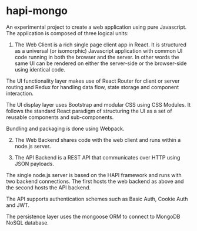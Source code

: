 # hapi-mongo
An experimental project to create a web application using pure Javascript. The application is composed of three logical units:

1) The Web Client is a rich single page client app in React. It is structured as a universal (or isomorphic) Javascript application with common UI code running in both the browser and the server. In other words the same UI can be rendered on either the server-side or the browser-side using identical code.

The UI functionality layer makes use of React Router for client or server routing and Redux for handling data flow, state storage and component interaction.

The UI display layer uses Bootstrap and modular CSS using CSS Modules. It follows the standard React paradigm of structuring the UI as a set of reusable components and sub-components.

Bundling and packaging is done using Webpack.

2) The Web Backend shares code with the web client and runs within a node.js server. 

3) The API Backend is a REST API that communicates over HTTP using JSON payloads.

The single node.js server is based on the HAPI framework and runs with two backend connections. The first hosts the web backend as above and the second hosts the API backend.

The API supports authentication schemes such as Basic Auth, Cookie Auth and JWT.

The persistence layer uses the mongoose ORM to connect to MongoDB NoSQL database.
